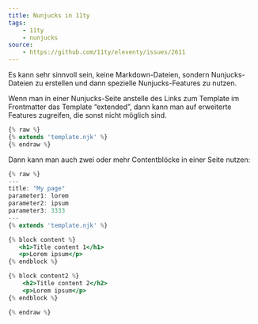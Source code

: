 ```yaml
---
title: Nunjucks in 11ty
tags:
    - 11ty
    - nunjucks
source:
    - https://github.com/11ty/eleventy/issues/2611
---
```


Es kann sehr sinnvoll sein, keine Markdown-Dateien, sondern Nunjucks-Dateien zu erstellen und dann spezielle Nunjucks-Features zu nutzen.

Wenn man in einer Nunjucks-Seite anstelle des Links zum Template im Frontmatter das Template “extended”, dann kann man auf erweiterte Features zugreifen, die sonst nicht möglich sind.

```jsx
{% raw %}
{% extends 'template.njk' %}
{% endraw %}

```

Dann kann man auch zwei oder mehr Contentblöcke in einer Seite nutzen:

```jsx
{% raw %}
---
title: "My page"
parameter1: lorem
parameter2: ipsum
parameter3: 3333
---
{% extends 'template.njk' %}

{% block content %}
   <h1>Title content 1</h1>
   <p>Lorem ipsum</p>
{% endblock %}

{% block content2 %}
    <h2>Title content 2</h2>
    <p>Lorem ipsum</p>
{% endblock %}

{% endraw %}
```
